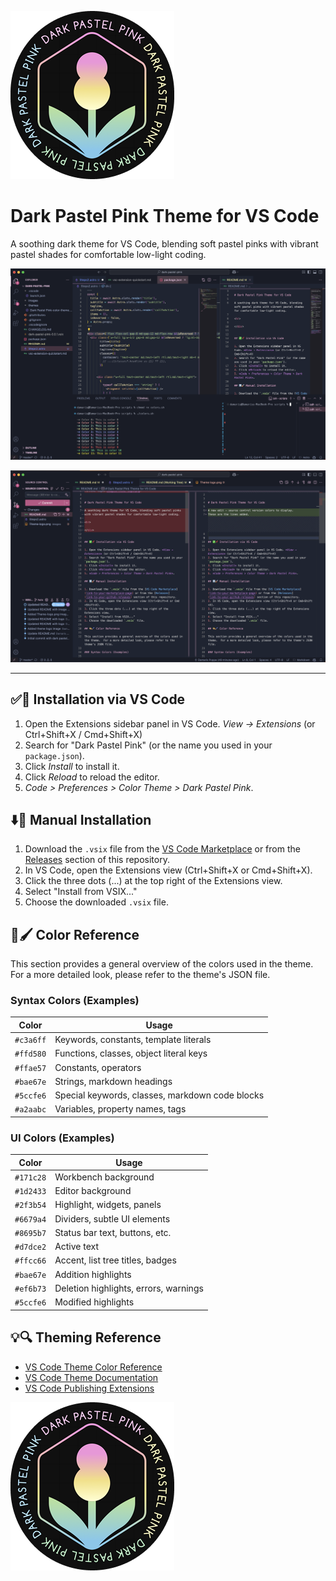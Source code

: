 ![Theme logo](images/Theme-logo.png) 

# Dark Pastel Pink Theme for VS Code 

A soothing dark theme for VS Code, blending soft pastel pinks with vibrant pastel shades for comfortable low-light coding.

![Theme logo](images/SS1.png) 

![Theme logo](images/SS2.png)

<hr>

</div>


## ✅📌 Installation via VS Code

1. Open the Extensions sidebar panel in VS Code. *View → Extensions* (or Ctrl+Shift+X / Cmd+Shift+X)
2. Search for "Dark Pastel Pink" (or the name you used in your `package.json`).
3. Click *Install* to install it.
4. Click *Reload* to reload the editor.
5. *Code > Preferences > Color Theme > Dark Pastel Pink*.

## ⬇️🚀 Manual Installation

1. Download the `.vsix` file from the [VS Code Marketplace](link-to-your-marketplace-page) or from the [Releases](link-to-your-github-releases) section of this repository.
2. In VS Code, open the Extensions view (Ctrl+Shift+X or Cmd+Shift+X).
3. Click the three dots (...) at the top right of the Extensions view.
4. Select "Install from VSIX..."
5. Choose the downloaded `.vsix` file.

## 🎨🖌️ Color Reference

This section provides a general overview of the colors used in the theme.  For a more detailed look, please refer to the theme's JSON file.

### Syntax Colors (Examples)

| Color             | Usage                                       |
|-------------------|---------------------------------------------|
| `#c3a6ff`         | Keywords, constants, template literals      |
| `#ffd580`         | Functions, classes, object literal keys     |
| `#ffae57`         | Constants, operators                        |
| `#bae67e`         | Strings, markdown headings                  |
| `#5ccfe6`         | Special keywords, classes, markdown code blocks |
| `#a2aabc`         | Variables, property names, tags             |

### UI Colors (Examples)

| Color             | Usage                                       |
|-------------------|---------------------------------------------|
| `#171c28`         | Workbench background                        |
| `#1d2433`         | Editor background                           |
| `#2f3b54`         | Highlight, widgets, panels                  |
| `#6679a4`         | Dividers, subtle UI elements                |
| `#8695b7`         | Status bar text, buttons, etc.              |
| `#d7dce2`         | Active text                                  |
| `#ffcc66`         | Accent, list tree titles, badges             |
| `#bae67e`         | Addition highlights                         |
| `#ef6b73`         | Deletion highlights, errors, warnings       |
| `#5ccfe6`         | Modified highlights                         |

## 💡🔍 Theming Reference

* [VS Code Theme Color Reference](https://code.visualstudio.com/api/references/theme-color)
* [VS Code Theme Documentation](https://code.visualstudio.com/api/extension-guides/color-themes)
* [VS Code Publishing Extensions](https://code.visualstudio.com/api/working-with-extensions/publishing-extensions)

![Theme logo](images/Theme-logo.png) 

